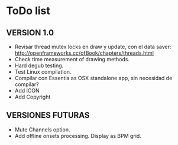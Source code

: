 # ToDo list

## VERSION 1.0
- Revisar thread mutex locks en draw y update, con el data saver: http://openframeworks.cc/ofBook/chapters/threads.html
- Check time measurement of drawing methods.
- Hard degub testing.
- Test Linux compilation.
- Compilar con Essentia as OSX standalone app, sin necesidad de compilar?
- Add ICON
- Add Copyright


## VERSIONES FUTURAS
- Mute Channels option.
- Add offline onsets processing. Display as BPM grid.
    




